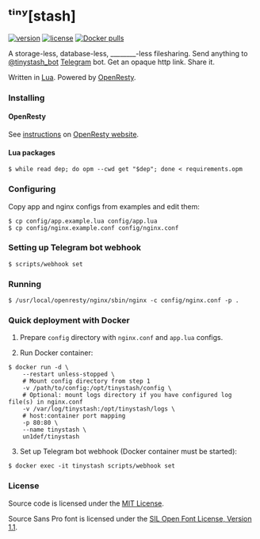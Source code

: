 # ᵗⁱⁿʸ[stash]

[![version](https://img.shields.io/github/tag/un-def/tinystash.svg?maxAge=3600&style=flat-square&label=version)](https://github.com/un-def/tinystash/releases)
[![license](https://img.shields.io/badge/license-MIT-blue.svg?style=flat-square)](https://github.com/un-def/tinystash/blob/master/LICENSE)
[![Docker pulls](https://img.shields.io/docker/pulls/un1def/tinystash.svg?maxAge=3600&style=flat-square)](https://hub.docker.com/r/un1def/tinystash/)

A storage-less, database-less, \_\_\_\_\_\_\_\_-less filesharing. Send anything to [@tinystash_bot][tinystash_bot] [Telegram][telegram] bot. Get an opaque http link. Share it.

Written in [Lua][lua]. Powered by [OpenResty][openresty].


### Installing

#### OpenResty

See [instructions][openresty_installation] on [OpenResty website][openresty].

#### Lua packages

```shell
$ while read dep; do opm --cwd get "$dep"; done < requirements.opm
```


### Configuring

Copy app and nginx configs from examples and edit them:

```shell
$ cp config/app.example.lua config/app.lua
$ cp config/nginx.example.conf config/nginx.conf
```


### Setting up Telegram bot webhook

```shell
$ scripts/webhook set
```


### Running

```shell
$ /usr/local/openresty/nginx/sbin/nginx -c config/nginx.conf -p .
```


### Quick deployment with Docker

1. Prepare `config` directory with `nginx.conf` and `app.lua` configs.

2. Run Docker container:
```shell
$ docker run -d \
    --restart unless-stopped \
    # Mount config directory from step 1
    -v /path/to/config:/opt/tinystash/config \
    # Optional: mount logs directory if you have configured log file(s) in nginx.conf
    -v /var/log/tinystash:/opt/tinystash/logs \
    # host:container port mapping
    -p 80:80 \
    --name tinystash \
    un1def/tinystash
```

3. Set up Telegram bot webhook (Docker container must be started):
```shell
$ docker exec -it tinystash scripts/webhook set
```


### License

Source code is licensed under the [MIT License][license].

Source Sans Pro font is licensed under the [SIL Open Font License, Version 1.1][license-font].



[telegram]: http://telegram.org/
[lua]: https://lua.org/
[openresty]: https://openresty.org/
[openresty_installation]: https://openresty.org/en/installation.html
[tinystash_bot]: https://t.me/tinystash_bot
[license]: https://github.com/un-def/tinystash/blob/master/LICENSE
[license-font]: https://github.com/un-def/tinystash/blob/master/static/OFL.txt
